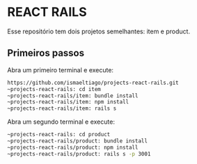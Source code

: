 REACT RAILS
===========

Esse repositório tem dois projetos semelhantes: item e product.

## Primeiros passos

Abra um primeiro terminal e execute:
```bash
https://github.com/ismaeltiago/projects-react-rails.git
~projects-react-rails: cd item
~projects-react-rails/item: bundle install
~projects-react-rails/item: npm install
~projects-react-rails/item: rails s
```

Abra um segundo terminal e execute:
```bash
~projects-react-rails: cd product
~projects-react-rails/product: bundle install
~projects-react-rails/product: npm install
~projects-react-rails/product: rails s -p 3001
```
